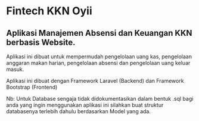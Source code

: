 # Fintech KKN Oyii
## Aplikasi Manajemen Absensi dan Keuangan KKN berbasis Website.

Aplikasi ini dibuat untuk mempermudah pengelolaan uang kas, pengelolaan anggaran makan harian, pengelolaan absensi dan pengelolaan uang keluar masuk.

Aplikasi ini dibuat dengan Framework Laravel (Backend) dan Framework Bootstrap (Frontend)

Nb: Untuk Database sengaja tidak didokumentasikan dalam bentuk .sql bagi anda yang ingin menggunakan aplikasi ini silahkan buat struktur databasenya terlebih dahulu berdasarkan Model yang ada.
